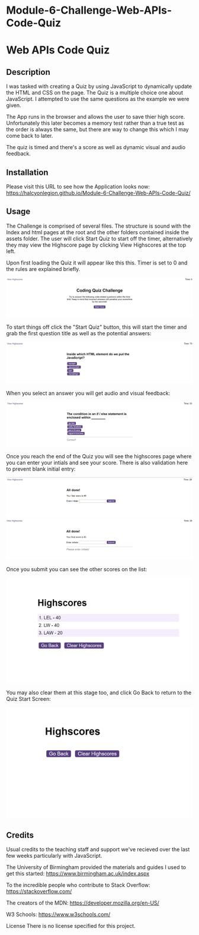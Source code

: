 # Module-6-Challenge-Web-APIs-Code-Quiz

# Web APIs Code Quiz

## Description

I was tasked with creating a Quiz by using JavaScript to dynamically update the HTML and CSS on the page. The Quiz is a multiple choice one about JavaScript. I attempted to use the same questions as the example we were given.

The App runs in the browser and allows the user to save thier high score. Unfortunately this later becomes a memory test rather than a true test as the order is always the same, but there are way to change this which I may come back to later.

The quiz is timed and there's a score as well as dynamic visual and audio feedback.

## Installation
Please visit this URL to see how the Application looks now: https://halcyonlegion.github.io/Module-6-Challenge-Web-APIs-Code-Quiz/

## Usage

The Challenge is comprised of several files. The structure is sound with the Index and html pages at the root and the other folders contained inside the assets folder. The user will click Start Quiz to start off the timer, alternatively they may view the Highscore page by clicking View Highscores at the top left.

Upon first loading the Quiz it will appear like this this. Timer is set to 0 and the rules are explained briefly.

![Landing](./assets/images/landing-page.png)

 To start things off click the "Start Quiz" button, this will start the timer and grab the first question title as well as the potential answers:

![Quiz-Start](./assets/images/quiz-start.png)

When you select an answer you will get audio and visual feedback:

![Quiz-Feedback](./assets/images/quiz-feedback.png)

Once you reach the end of the Quiz you will see the highscores page where you can enter your intials and see your score. There is also validation here to prevent blank initial entry:

![Final-Score](./assets/images/final-score.png)
![Initials-Validation](./assets/images/initials-validation.png)

Once you submit you can see the other scores on the list:

![Highscores](./assets/images/highscores.png)

You may also clear them at this stage too, and click Go Back to return to the Quiz Start Screen:

![Cleared-Highscores](./assets/images/highscores-cleared.png)

## Credits

Usual credits to the teaching staff and support we've recieved over the last few weeks particularly with JavaScript.

The University of Birmingham provided the materials and guides I used to get this started: https://www.birmingham.ac.uk/index.aspx

To the incredible people who contribute to Stack Overflow: https://stackoverflow.com/

The creators of the MDN: https://developer.mozilla.org/en-US/

W3 Schools: https://www.w3schools.com/

License
There is no license specified for this project.
